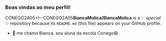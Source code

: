 ### Boas vindas ao meu perfil!

CONEGO2A05<!--CONEGO2A05**BiancaMolica/BiancaMolica** is a ✨ _special_ ✨ repository because its `README.md` (this file) appears on your GitHub profile.


- 🔭 me chamo Bianca, sou aluna da escola Conego😄


